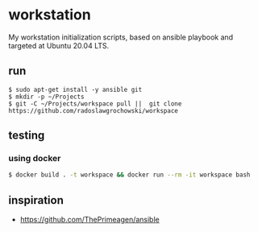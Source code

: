 # workstation

My workstation initialization scripts, based on ansible playbook
and targeted at Ubuntu 20.04 LTS. 

## run

```shell
$ sudo apt-get install -y ansible git
$ mkdir -p ~/Projects
$ git -C ~/Projects/workspace pull ||  git clone https://github.com/radoslawgrochowski/workspace
````

## testing

### using docker
```sh
$ docker build . -t workspace && docker run --rm -it workspace bash
```

## inspiration 
* https://github.com/ThePrimeagen/ansible